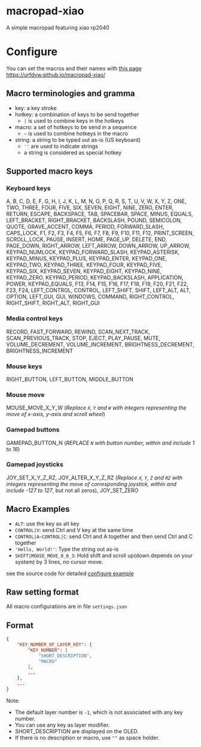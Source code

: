 # macropad-xiao
A simple macropad featuring xiao rp2040

# Configure

You can set the macros and their names with [this page](https://urfdvw.github.io/macropad-xiao/) https://urfdvw.github.io/macropad-xiao/

## Macro terminologies and gramma
- key: a key stroke
- hotkey: a combination of keys to be send together
    - `|` is used to combine keys in the hotkeys
- macro: a set of hotkeys to be send in a sequence
    - `~` is used to combine hotkeys in the macro
- string: a string to be typed out as-is (US keyboard)
    - `''` are used to indicate strings
    - a string is considered as special hotkey

## Supported macro keys
### Keyboard keys
A, B, C, D, E, F, G, H, I, J, K, L, M, N, O, P, Q, R, S, T, U, V, W, X, Y, Z, ONE, TWO, THREE, FOUR, FIVE, SIX, SEVEN, EIGHT, NINE, ZERO, ENTER, RETURN, ESCAPE, BACKSPACE, TAB, SPACEBAR, SPACE, MINUS, EQUALS, LEFT_BRACKET, RIGHT_BRACKET, BACKSLASH, POUND, SEMICOLON, QUOTE, GRAVE_ACCENT, COMMA, PERIOD, FORWARD_SLASH, CAPS_LOCK, F1, F2, F3, F4, F5, F6, F7, F8, F9, F10, F11, F12, PRINT_SCREEN, SCROLL_LOCK, PAUSE, INSERT, HOME, PAGE_UP, DELETE, END, PAGE_DOWN, RIGHT_ARROW, LEFT_ARROW, DOWN_ARROW, UP_ARROW, KEYPAD_NUMLOCK, KEYPAD_FORWARD_SLASH, KEYPAD_ASTERISK, KEYPAD_MINUS, KEYPAD_PLUS, KEYPAD_ENTER, KEYPAD_ONE, KEYPAD_TWO, KEYPAD_THREE, KEYPAD_FOUR, KEYPAD_FIVE, KEYPAD_SIX, KEYPAD_SEVEN, KEYPAD_EIGHT, KEYPAD_NINE, KEYPAD_ZERO, KEYPAD_PERIOD, KEYPAD_BACKSLASH, APPLICATION, POWER, KEYPAD_EQUALS, F13, F14, F15, F16, F17, F18, F19, F20, F21, F22, F23, F24, LEFT_CONTROL, CONTROL, LEFT_SHIFT, SHIFT, LEFT_ALT, ALT, OPTION, LEFT_GUI, GUI, WINDOWS, COMMAND, RIGHT_CONTROL, RIGHT_SHIFT, RIGHT_ALT, RIGHT_GUI
### Media control keys
RECORD, FAST_FORWARD, REWIND, SCAN_NEXT_TRACK, SCAN_PREVIOUS_TRACK, STOP, EJECT, PLAY_PAUSE, MUTE, VOLUME_DECREMENT, VOLUME_INCREMENT, BRIGHTNESS_DECREMENT, BRIGHTNESS_INCREMENT
### Mouse keys
RIGHT_BUTTON, LEFT_BUTTON, MIDDLE_BUTTON
### Mouse move
MOUSE_MOVE_X_Y_W (*Replace `X`, `Y` and `W` with integers representing the move of x-axis, y-axis and scroll wheel*)
### Gamepad buttons
GAMEPAD_BUTTON_N (*REPLACE `N` with button number, within and include 1 to 16*)
### Gamepad joysticks
JOY_SET_X_Y_Z_RZ, JOY_ALTER_X_Y_Z_RZ (*Replace `X`, `Y`, `Z` and `RZ` with integers representing the move of corresponding joystick, within and include -127 to 127*, but not all zeros),
JOY_SET_ZERO

## Macro Examples
- `ALT`: use the key as alt key
- `CONTROL|V`: send Ctrl and V key at the same time
- `CONTROL|A~CONTROL|C`: send Ctrl and A together and then send Ctrl and C together
- `'Hello, World!'`: Type the string out as-is
- `SHIFT|MOUSE_MOVE_0_0_3`: Hold shift and scroll up(down depends on your system) by 3 lines, no cursor move.

see the source code for detailed [configure example](./src/settings.json)

## Raw setting format
All macro configurations are in file `settings.json`
## Format
```json
{
    "KEY_NUMBER_OF_LAYER_KEY": {
        "KEY_NUMBER": [
            "SHORT_DESCRIPTION", 
            "MACRO"
        ],
        ...
    },
    ...
}
```

Note:
- The default layer number is `-1`, which is not associated with any key number.
- You can use any key as layer modifier.
- SHORT_DESCRIPTION are displayed on the OLED.
- If there is no description or macro, use `""` as space holder.